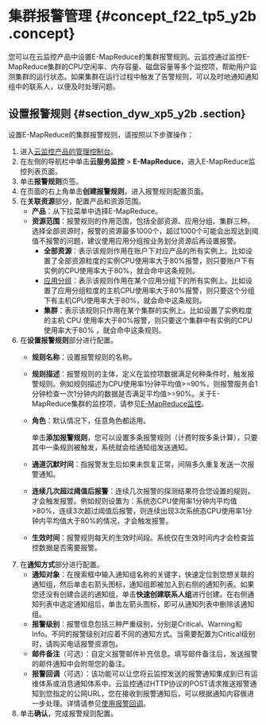 # 集群报警管理 {#concept_f22_tp5_y2b .concept}

您可以在云监控产品中设置E-MapReduce的集群报警规则。云监控通过监控E-MapReduce集群的CPU空闲率、内存容量、磁盘容量等多个监控项，帮助用户监测集群的运行状态。如果集群在运行过程中触发了告警规则，可以及时地通知通知组中的联系人，以便及时处理问题。

## 设置报警规则 {#section_dyw_xp5_y2b .section}

设置E-MapReduce的集群报警规则，请按照以下步骤操作：

1.  进入[云监控产品的管理控制台](https://cloudmonitor.console.aliyun.com/#/home/ecs)。
2.  在左侧的导航栏中单击**云服务监控** \> **E-MapReduce**，进入E-MapReduce监控列表页面。
3.  单击**报警规则**页签。
4.  在页面的右上角单击**创建报警规则**，进入报警规则配置页面。
5.  在**关联资源**部分，配置产品和资源范围。
    -   **产品**：从下拉菜单中选择E-MapReduce。
    -   **资源范围**：报警规则的作用范围，包括全部资源、应用分组、集群三种。选择全部资源时，报警的资源最多1000个，超过1000个可能会出现达到阈值不报警的问题，建议使用应用分组按业务划分资源后再设置报警。
        -   **全部资源**：表示该规则作用在账户下对应产品的所有实例上。比如设置了全部资源粒度的实例CPU使用率大于80%报警，则只要账户下有实例的CPU使用率大于80%，就会命中这条规则。
        -   [应用分组](../../../../../intl.zh-CN/用户指南/应用分组/应用分组概览.md#)：表示该规则作用在某个应用分组下的所有实例上。比如设置了应用分组粒度的主机CPU使用率大于80%报警，则只要这个分组下有主机CPU使用率大于80%，就会命中这条规则。
        -   **集群**：表示该规则只作用在某个集群的实例上。比如设置了实例粒度的主机 CPU 使用率大于80%报警，则只要这个集群中有实例的CPU使用率大于80% ，就会命中这条规则。
6.  在**设置报警规则**部分进行配置。
    -   **规则名称**：设置报警规则的名称。
    -   **规则描述**：报警规则的主体，定义在监控项数据满足何种条件时，触发报警规则。例如规则描述为CPU使用率1分钟平均值\>=90%，则报警服务会1分钟检查一次1分钟内的数据是否满足平均值\>=90%。关于E-MapReduce集群的监控项，请参见[E-MapReduce监控](../../../../../intl.zh-CN/用户指南/云服务监控/E-MapReduce监控.md#)。
    -   **角色**：默认情况下，任意角色都适用。

        单击**添加报警规则**，您可以设置多条报警规则（计费时按多条计算），只要其中一条规则被触发，系统就会给通知组发送通知。

    -   **通道沉默时间**：指报警发生后如果未恢复正常，间隔多久重复发送一次报警通知。
    -   **连续几次超过阈值后报警**：连续几次报警的探测结果符合您设置的规则，才会触发报警。例如规则设置为：系统态CPU使用率1分钟内平均值\>80%，连续3次超过阈值后报警，则连续出现3次系统态CPU使用率1分钟内平均值大于80%的情况，才会触发报警。
    -   **生效时间**：报警规则每天的生效时间段。系统仅在生效时间内才会检查监控数据是否需要报警。
7.  在**通知方式**部分进行配置。
    -   **通知对象**：在搜索框中输入通知组名称的关键字，快速定位到您想关联的通知组，然后单击右箭头图标，通知组即被加入到右侧的通知列表。如果您还没有创建合适的通知组，单击**快速创建联系人组**进行创建。在右侧通知列表中选定通知组后，单击左箭头图标，即可从通知列表中删除该通知组。
    -   **报警级别**：报警信息包括三种严重级别，分别是Critical、Warning和Info。不同的报警级别对应着不同的通知方式。当需要配置为Critical级别时，请购买电话报警资源包。
    -   **邮件备注**（可选）：自定义报警邮件补充信息。填写邮件备注后，发送报警的邮件通知中会附带您的备注。
    -   **报警回调**（可选）：该功能可以让您将云监控发送的报警通知集成到已有运维体系或消息通知体系中。云监控通过HTTP协议的POST请求推送报警通知到您指定的公网URL，您在接收到报警通知后，可以根据通知内容做进一步处理。详情请参见[使用报警回调](../../../../../intl.zh-CN/用户指南/报警服务/报警规则/使用报警回调.md#)。
8.  单击**确认**，完成报警规则配置。

